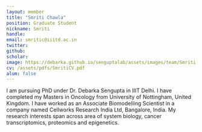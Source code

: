 ```yaml
---
layout: member
title: "Smriti Chawla"
position: Graduate Student
nickname: Smriti
handle:
email: smritic@iiitd.ac.in
twitter:
github:
scholar:
image: https://debarka.github.io/senguptalab/assets/images/team/Smriti.jpg
cv: /assets/pdfs/SmritiCV.pdf
alum: false
---
```


I am pursuing PhD under Dr. Debarka Sengupta in IIIT Delhi. I have completed my Masters in Oncology from University of Nottingham, United Kingdom. I have worked as an Associate Biomodelling Scientist in a company named Cellworks Research India Ltd, Bangalore, India. My research interests span across area of system biology, cancer transcriptomics, proteomics and epigenetics.
